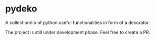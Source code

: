 # pydeko
A collection/lib of python useful functionalities in form of a decorator.

The project is still under development phase. Feel free to create a PR.